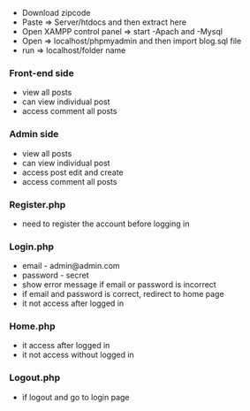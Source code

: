 <div>
  <ul>
    <li>Download zipcode</li>
    <li>Paste => Server/htdocs and then extract here</li>
    <li>Open XAMPP control panel => start -Apach and -Mysql </li>
    <li>Open => localhost/phpmyadmin and then import blog.sql file </li>
    <li>run => localhost/folder name</li>
  </ul>
</div>
<div>
  <h3>Front-end side</h3>
  <ul>
    <li>view all posts</li>
    <li>can view individual post</li>
    <li>access comment all posts</li>
  </ul>
</div>
<div>
  <h3>Admin side</h3>
  <ul>
    <li>view all posts</li>
    <li>can view individual post</li>
    <li>access post edit and create</li>
    <li>access comment all posts</li>
  </ul>
</div>
<div>
  <h3>Register.php</h3>
  <ul>
    <li>need to register the account before logging in</li>
  </ul>
</div>
<div>
<h3>Login.php</h3>
<ul>
  <li>email - admin@admin.com</li>
  <li>password - secret</li>
  <li>show error message if email or password is incorrect</li>  
  <li>if email and password is correct, redirect to home page</li>
  <li>it not access after logged in</li>	
<ul>
</div>
<div>
<h3>Home.php</h3>
<ul>
  <li>it access after logged in</li>
  <li>it not access without logged in</li>
<ul>
</div>
<div>
<h3>Logout.php</h3>
<ul>
  <li>if logout and go to login page</li>
<ul>
</div>
